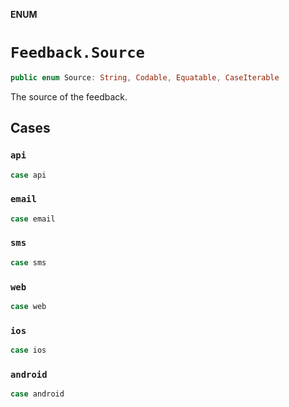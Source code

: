**ENUM**

# `Feedback.Source`

```swift
public enum Source: String, Codable, Equatable, CaseIterable
```

The source of the feedback.

## Cases
### `api`

```swift
case api
```

### `email`

```swift
case email
```

### `sms`

```swift
case sms
```

### `web`

```swift
case web
```

### `ios`

```swift
case ios
```

### `android`

```swift
case android
```
